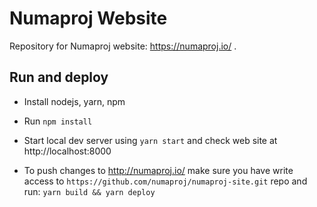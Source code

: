 # Numaproj Website

Repository for Numaproj website: https://numaproj.io/ .

## Run and deploy

* Install nodejs, yarn, npm
* Run `npm install`
* Start local dev server using `yarn start` and check web site at http://localhost:8000

* To push changes to http://numaproj.io/ make sure you have write access to `https://github.com/numaproj/numaproj-site.git`
 repo and run: `yarn build && yarn deploy`

